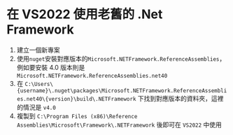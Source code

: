# 在 VS2022 使用老舊的 .Net Framework

1. 建立一個新專案
2. 使用`nuget`安裝對應版本的`Microsoft.NETFramework.ReferenceAssemblies`，例如要安裝 4.0 版本則是 `Microsoft.NETFramework.ReferenceAssemblies.net40`
3. 在 `C:\Users\{username}\.nuget\packages\Microsoft.NETFramework.ReferenceAssemblies.net40\{version}\build\.NETFramework` 下找到對應版本的資料夾，這裡的情況是 `v4.0`
4. 複製到 `C:\Program Files (x86)\Reference Assemblies\Microsoft\Framework\.NETFramework` 後即可在 `VS2022` 中使用
